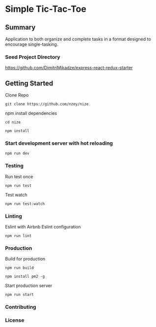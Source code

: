 # Simple Tic-Tac-Toe

## Summary
Application to both organize and complete tasks in a format designed to encourage single-tasking.

### Seed Project Directory

https://github.com/DimitriMikadze/express-react-redux-starter

## Getting Started

Clone Repo

````
git clone https://github.com/nzey/nize
````

npm install dependencies

````
cd nize

npm install
````

### Start development server with hot reloading

````
npm run dev
````

### Testing

Run test once

````
npm run test
````

Test watch

````
npm run test:watch
````

### Linting

Eslint with Airbnb Eslint configuration

````
npm run lint
````

### Production

Build for production

````
npm run build
````

```
npm install pm2 -g
```

Start production server

````
npm run start
````

### Contributing


### License

